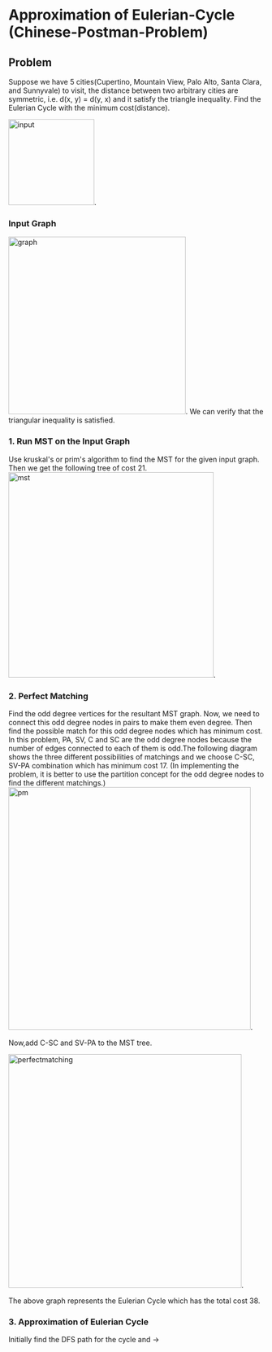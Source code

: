 # Approximation of Eulerian-Cycle (Chinese-Postman-Problem)
## Problem
Suppose we have 5 cities(Cupertino, Mountain View, Palo Alto, Santa Clara, and Sunnyvale) to visit, the distance between two arbitrary cities are symmetric, i.e. d(x, y) = d(y, x) and it satisfy the triangle inequality. Find the Eulerian Cycle with the minimum cost(distance).

<img width="169" alt="input" src="https://cloud.githubusercontent.com/assets/18632383/26074307/40a49e3a-397f-11e7-9dfc-9c20568914af.png">.
### Input Graph
<img width="349" alt="graph" src="https://cloud.githubusercontent.com/assets/18632383/26076934/7115f8da-3988-11e7-8cf1-4f2823aeba56.png">.
We can verify that the triangular inequality is satisfied.
### 1. Run MST on the Input Graph
Use kruskal's or prim's algorithm to find the MST for the given input graph. Then we get the following tree of cost 21.
<img width="404" alt="mst" src="https://cloud.githubusercontent.com/assets/18632383/26077445/0c678398-398a-11e7-9358-2db83db5a08d.png">.
### 2. Perfect Matching
Find the odd degree vertices for the resultant MST graph. Now, we need to connect this odd degree nodes in pairs to make them even degree.
Then find the possible match for this odd degree nodes which has minimum cost.
In this problem, PA, SV, C and SC are the odd degree nodes because the number of edges connected to each of them is odd.The following diagram shows the three different possibilities of matchings and we choose C-SC, SV-PA combination which has minimum cost 17. (In implementing the problem, it is better to use the partition concept for the odd degree nodes to find the different matchings.)
<img width="477" alt="pm" src="https://cloud.githubusercontent.com/assets/18632383/26078364/4dd17a34-398d-11e7-983c-ae1d24ba8e87.png">.

Now,add C-SC and SV-PA to the MST tree.

<img width="459" alt="perfectmatching" src="https://cloud.githubusercontent.com/assets/18632383/26078999/485b9de4-398f-11e7-89f8-debcdf25e7ad.png">.

The above graph represents the Eulerian Cycle which has the total cost 38.

### 3. Approximation of Eulerian Cycle
Initially find the DFS path for the cycle and → 
